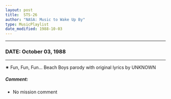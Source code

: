 ```yaml
---
layout: post
title:  STS-26
author: "NASA: Music to Wake Up By"
type: MusicPlaylist
date_modified: 1988-10-03
---
```


----
### DATE: October 03, 1988
----
✷ Fun, Fun, Fun... Beach Boys parody with original lyrics by UNKNOWN

##### Comment:
* No mission comment

